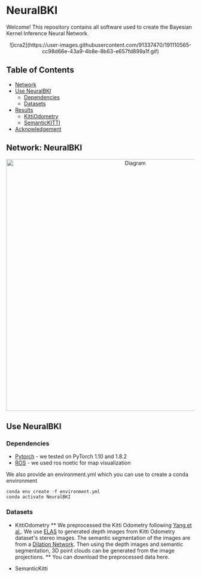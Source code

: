 # NeuralBKI
Welcome! This repository contains all software used to create the Bayesian Kernel Inference Neural Network.
<p align="center">
 ![icra2](https://user-images.githubusercontent.com/91337470/191110565-cc98d66e-43a9-4b8e-8b63-e657fd899a1f.gif)
</p>

## Table of Contents
 - [Network](#network)
 - [Use NeuralBKI](#use-neuralbki)
   - [Dependencies](#dependencies)
   - [Datasets](#datasets)
 - [Results](#results)
   - [KittiOdometry](#kittiodom)
   - [SemanticKITTI](#semantickitti)
 - [Acknowledgement](#acknowledgement)


## Network: **NeuralBKI**
<p align="center">
 <img width="674" alt="Diagram" src="https://user-images.githubusercontent.com/91337470/191112305-26045690-65a1-47ae-a769-9d65e5877cd1.png">
</p>

## Use NeuralBKI
### Dependencies
* [Pytorch](https://pytorch.org/get-started/locally/) - we tested on PyTorch 1.10 and 1.8.2
* [ROS](http://wiki.ros.org/noetic) - we used ros noetic for map visualization  

We also provide an environment.yml which you can use to create a conda environment
```
conda env create -f environment.yml
conda activate NeuralBKI
```
### Datasets
* KittiOdometry 
** We preprocessed the Kitti Odometry following [Yang et al.](https://github.com/shichaoy/semantic_3d_mapping/tree/master/preprocess_data#readme). We use [ELAS](https://www.cvlibs.net/software/libelas/) to generated depth images from Kitti Odometry dataset's stereo images. The semantic segmentation of the images are from a [Dilation Network](https://github.com/fyu/dilation). Then using the depth images and semantic segmentation, 3D point clouds can be generated from the image projections.
** You can download the preprocessed data here.

* SemanticKitti


